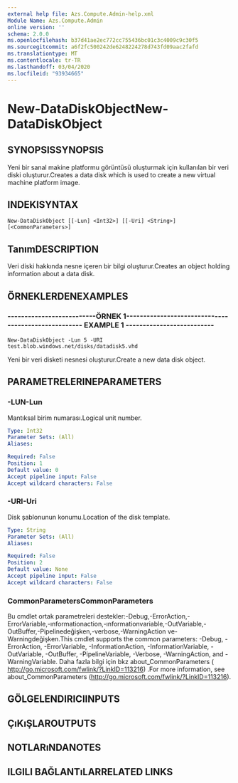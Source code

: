 ```yaml
---
external help file: Azs.Compute.Admin-help.xml
Module Name: Azs.Compute.Admin
online version: ''
schema: 2.0.0
ms.openlocfilehash: b37d41ae2ec772cc755436bc01c3c4009c9c30f5
ms.sourcegitcommit: a6f2fc500242de6248224278d743fd09aac2fafd
ms.translationtype: MT
ms.contentlocale: tr-TR
ms.lasthandoff: 03/04/2020
ms.locfileid: "93934665"
---
```

# <span data-ttu-id="3f349-101">New-DataDiskObject</span><span class="sxs-lookup"><span data-stu-id="3f349-101">New-DataDiskObject</span></span>

## <span data-ttu-id="3f349-102">SYNOPSIS</span><span class="sxs-lookup"><span data-stu-id="3f349-102">SYNOPSIS</span></span>
<span data-ttu-id="3f349-103">Yeni bir sanal makine platformu görüntüsü oluşturmak için kullanılan bir veri diski oluşturur.</span><span class="sxs-lookup"><span data-stu-id="3f349-103">Creates a data disk which is used to create a new virtual machine platform image.</span></span>

## <span data-ttu-id="3f349-104">INDEKI</span><span class="sxs-lookup"><span data-stu-id="3f349-104">SYNTAX</span></span>

```
New-DataDiskObject [[-Lun] <Int32>] [[-Uri] <String>] [<CommonParameters>]
```

## <span data-ttu-id="3f349-105">Tanım</span><span class="sxs-lookup"><span data-stu-id="3f349-105">DESCRIPTION</span></span>
<span data-ttu-id="3f349-106">Veri diski hakkında nesne içeren bir bilgi oluşturur.</span><span class="sxs-lookup"><span data-stu-id="3f349-106">Creates an object holding information about a data disk.</span></span>

## <span data-ttu-id="3f349-107">ÖRNEKLERDEN</span><span class="sxs-lookup"><span data-stu-id="3f349-107">EXAMPLES</span></span>

### <span data-ttu-id="3f349-108">--------------------------ÖRNEK 1--------------------------</span><span class="sxs-lookup"><span data-stu-id="3f349-108">-------------------------- EXAMPLE 1 --------------------------</span></span>
```
New-DataDiskObject -Lun 5 -URI test.blob.windows.net/disks/datadisk5.vhd
```

<span data-ttu-id="3f349-109">Yeni bir veri disketi nesnesi oluşturur.</span><span class="sxs-lookup"><span data-stu-id="3f349-109">Create a new data disk object.</span></span>

## <span data-ttu-id="3f349-110">PARAMETRELERINE</span><span class="sxs-lookup"><span data-stu-id="3f349-110">PARAMETERS</span></span>

### <span data-ttu-id="3f349-111">-LUN</span><span class="sxs-lookup"><span data-stu-id="3f349-111">-Lun</span></span>
<span data-ttu-id="3f349-112">Mantıksal birim numarası.</span><span class="sxs-lookup"><span data-stu-id="3f349-112">Logical unit number.</span></span>

```yaml
Type: Int32
Parameter Sets: (All)
Aliases: 

Required: False
Position: 1
Default value: 0
Accept pipeline input: False
Accept wildcard characters: False
```

### <span data-ttu-id="3f349-113">-URI</span><span class="sxs-lookup"><span data-stu-id="3f349-113">-Uri</span></span>
<span data-ttu-id="3f349-114">Disk şablonunun konumu.</span><span class="sxs-lookup"><span data-stu-id="3f349-114">Location of the disk template.</span></span>

```yaml
Type: String
Parameter Sets: (All)
Aliases: 

Required: False
Position: 2
Default value: None
Accept pipeline input: False
Accept wildcard characters: False
```

### <span data-ttu-id="3f349-115">CommonParameters</span><span class="sxs-lookup"><span data-stu-id="3f349-115">CommonParameters</span></span>
<span data-ttu-id="3f349-116">Bu cmdlet ortak parametreleri destekler:-Debug,-ErrorAction,-ErrorVariable,-ınformationaction,-ınformationvariable,-OutVariable,-OutBuffer,-Pipelinedeğişken,-verbose,-WarningAction ve-Warningdeğişken.</span><span class="sxs-lookup"><span data-stu-id="3f349-116">This cmdlet supports the common parameters: -Debug, -ErrorAction, -ErrorVariable, -InformationAction, -InformationVariable, -OutVariable, -OutBuffer, -PipelineVariable, -Verbose, -WarningAction, and -WarningVariable.</span></span> <span data-ttu-id="3f349-117">Daha fazla bilgi için bkz about_CommonParameters ( http://go.microsoft.com/fwlink/?LinkID=113216) .</span><span class="sxs-lookup"><span data-stu-id="3f349-117">For more information, see about_CommonParameters (http://go.microsoft.com/fwlink/?LinkID=113216).</span></span>

## <span data-ttu-id="3f349-118">GÖLGELENDIRICI</span><span class="sxs-lookup"><span data-stu-id="3f349-118">INPUTS</span></span>

## <span data-ttu-id="3f349-119">ÇıKıŞLAR</span><span class="sxs-lookup"><span data-stu-id="3f349-119">OUTPUTS</span></span>

## <span data-ttu-id="3f349-120">NOTLARıNDA</span><span class="sxs-lookup"><span data-stu-id="3f349-120">NOTES</span></span>

## <span data-ttu-id="3f349-121">ILGILI BAĞLANTıLAR</span><span class="sxs-lookup"><span data-stu-id="3f349-121">RELATED LINKS</span></span>

